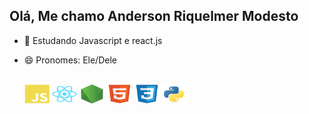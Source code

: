 ## Olá, Me chamo Anderson Riquelmer Modesto


- 🌱 Estudando Javascript e react.js
- 😄 Pronomes: Ele/Dele

  <div style="display: inline_block"><br>
    <img align="center" alt="Rique-Js" height="30" width="40" src="https://raw.githubusercontent.com/devicons/devicon/master/icons/javascript/javascript-plain.svg">
    <img align="center" alt="Rique-React" height="30" width="40" src="https://raw.githubusercontent.com/devicons/devicon/master/icons/react/react-original.svg">
    <img align="center" alt="Rique-Node" height="30" width="40" src="https://raw.githubusercontent.com/devicons/devicon/master/icons/nodejs/nodejs-original.svg">
    <img align="center" alt="Rique-HTML" height="30" width="40" src="https://raw.githubusercontent.com/devicons/devicon/master/icons/html5/html5-original.svg">
    <img align="center" alt="Rique-CSS" height="30" width="40" src="https://raw.githubusercontent.com/devicons/devicon/master/icons/css3/css3-original.svg">
    <img align="center" alt="Rique-Python" height="30" width="40" src="https://raw.githubusercontent.com/devicons/devicon/master/icons/python/python-original.svg">
  </div>
